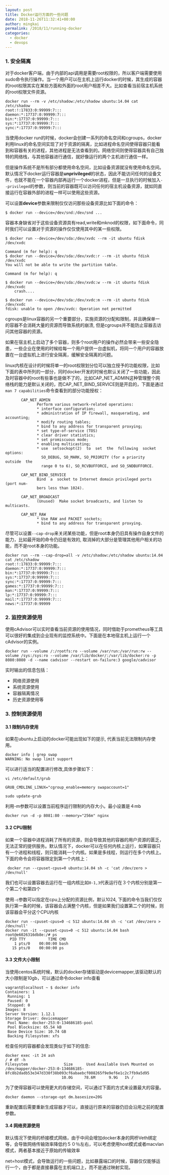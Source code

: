 ```yaml
---
layout: post
title: Docker运行方面的一些问题
date: 2018-11-26T11:32:41+00:00
author: mingkai
permalink: /2018/11/running-docker
categories:
  - docker
  - devops
---
```


### 1. 安全隔离

对于docker客户端，由于内部的api调用是需要root权限的，所以客户端需要使用sudo命令执行操作。当一个用户可以在主机上运行docker的时候，其生成的容器的root权限其实在某些方面和外面的root用户相差不大。比如查看当前宿主机系统的root权限文件资源。

```
docker run --rm -v /etc/shadow:/etc/shadow ubuntu:14.04 cat /etc/shadow
root:!:17833:0:99999:7:::
daemon:*:17737:0:99999:7:::
bin:*:17737:0:99999:7:::
sys:*:17737:0:99999:7:::
sync:*:17737:0:99999:7:::

```

当使用docker run的时候，docker会创建一系列的命名空间和cgroups，docker利用linux的命名空间实现了对于资源的隔离，比如进程命名空间使得容器只能看到和容器有关的进程，其他进程是无法查看到的。网络空间则使得容器具有自己独特的网络栈，与其他容器进行通信，就好像运行的两个主机进行通信一样。

但是操作系统不是所有部分都使用命名空间，比如设备资源就没有使用命名空间。默认情况下docker运行容器是**unprivileged**的状态，因此不能访问任何的设备文件，也就不能在一个容器内部再运行一个docker进程，但是一旦执行的时候加入```--privileged```的参数，则当前的容器既可以访问任何的宿主机设备资源，就如同直接运行在容器外部的进程一样可以使用这些资源。

可以设置**device**参数来限制仅仅访问那些设备资源比如下面的命令：

```
$ docker run --device=/dev/snd:/dev/snd ...
```

容器本身缺省对于这些设备资源具有read,write和mknod的权限，如下面命令，同时我们可以设置对于资源的操作仅仅使用其中的某一些权限。

```
$ docker run --device=/dev/sda:/dev/xvdc --rm -it ubuntu fdisk  /dev/xvdc

Command (m for help): q
$ docker run --device=/dev/sda:/dev/xvdc:r --rm -it ubuntu fdisk  /dev/xvdc
You will not be able to write the partition table.

Command (m for help): q

$ docker run --device=/dev/sda:/dev/xvdc:w --rm -it ubuntu fdisk  /dev/xvdc
    crash....

$ docker run --device=/dev/sda:/dev/xvdc:m --rm -it ubuntu fdisk  /dev/xvdc
fdisk: unable to open /dev/xvdc: Operation not permitted

```



cgroups是linux容器的另一个重要部分，实施资源的分配和限制，并且确保单一的容器不会消耗大量的资源而导致系统的崩溃, 但是cgroups并不能防止容器去访问其他容器的资源。

如果在宿主机上启动了多个容器，则多个root用户的操作必然会带来一些安全隐患，一些企业在使用的时候给每一个用户提供一台虚拟机，将同一个用户的容器放置在一台虚拟机上进行安全隔离，缓解安全隔离的问题。

linux内核在设计的时候将单一的root权限划分位可以独立授予的功能权限，比如下面的表中所列的一部分，同时docker开发的时候也默认关闭了一些功能，因此及时容器中的root有些事也是做不了的，比如CAP_NET_ADMIN这种管理整个网络栈的能力是默认关闭的，而CAP_NET_BIND_SERVICE则是开启的，下面是通过```man 7 capabilities```命令查看到的部分功能授权：

```shell
       CAP_NET_ADMIN
              Perform various network-related operations:
              * interface configuration;
              * administration of IP firewall, masquerading, and accounting;
              * modify routing tables;
              * bind to any address for transparent proxying;
              * set type-of-service (TOS)
              * clear driver statistics;
              * set promiscuous mode;
              * enabling multicasting;
              * use  setsockopt(2)  to  set  the  following  socket options:
                SO_DEBUG, SO_MARK, SO_PRIORITY (for a priority  outside  the
                range 0 to 6), SO_RCVBUFFORCE, and SO_SNDBUFFORCE.

       CAP_NET_BIND_SERVICE
              Bind  a  socket to Internet domain privileged ports (port num‐
              bers less than 1024).

       CAP_NET_BROADCAST
              (Unused)  Make socket broadcasts, and listen to multicasts.

       CAP_NET_RAW
              * Use RAW and PACKET sockets;
              * bind to any address for transparent proxying.

```

尽管可以设置```--cap-drop```来关闭某些功能，但是root本身仍旧具有操作自身文件的能力，比如最开始的命令仍旧是有效的, 取消掉的大部分是管理其他用户相关的功能，而不是root本身的功能。

```
docker run --rm --cap-drop=all -v /etc/shadow:/etc/shadow ubuntu:14.04 cat /etc/shadow
root:!:17833:0:99999:7:::
daemon:*:17737:0:99999:7:::
bin:*:17737:0:99999:7:::
sys:*:17737:0:99999:7:::
sync:*:17737:0:99999:7:::
games:*:17737:0:99999:7:::
man:*:17737:0:99999:7:::
lp:*:17737:0:99999:7:::
mail:*:17737:0:99999:7:::
news:*:17737:0:99999
```

###  2. 监控资源使用

使用cAdvisor可以实时查看当前资源的使用情况，同时借助于prometheus等工具可以很好的集成到企业现有的监控系统中。下面是在本地宿主机上运行一个cAdvisor的实例。

```
docker run --volume /:/rootfs:ro --volume /var/run:/var/run:rw --volume /sys:/sys:ro --volume /var/lib/docker/:/var/lib/docker:ro -p 8080:8080 -d --name cadvisor --restart on-failure:3 google/cadvisor

```

实时输出的信息包括：

- 网络资源使用
- 系统资源使用
- 容器隔离情况
- 历史资源使用等

### 3. 控制资源使用

#### 3.1 限制内存使用

如果在ubuntu上启动的docker可能出现如下的提示, 代表当前无法限制内存使用。

```
docker info | grep swap
WARNING: No swap limit support
```

可以进行适当的配置进行修改,具体步骤如下：

```
vi /etc/default/grub

GRUB_CMDLINE_LINUX="cgroup_enable=memory swapaccount=1"

sudo update-grub
```



利用-m参数可以设置当前程序运行限制的内存大小。最小设置是４mb

```
docker run -d -p 8081:80 --memory="256m" nginx
```

#### 3.2 CPU限制

如果一个容器中进程消耗了所有的资源，则会导致其他的容器的用户资源的匮乏，无法正常的提供服务。默认情况下，docker可以在任何内核上运行，如果容器只有一个进程和线程，则只能消耗一个内核。如果是多线程，则运行在多个内核上。下面的命令会将容器限定到第一个内核上：

```
 docker run --cpuset-cpus=0 ubuntu:14.04 sh -c 'cat /dev/zero > /dev/null'
```

我们也可以设置容器去运行在一组内核比如```0-1,3```代表运行在３个内核分别是第一个第二个和第四个

使用```-c```参数可以指定在cpu上分配的资源比例，默认1024, 下面的命令当我们仅仅执行第一条的时候，该容器会占满整个内核，但是如果我们设置第二个的时候，则该容器会平分这个CPU内核

```
docker run --cpuset-cpus=0 -c 512 ubuntu:14.04 sh -c 'cat /dev/zero > /dev/null'
docker run -it --cpuset-cpus=0 -c 512 ubuntu:14.04 bash 
root@e6026316db8e:/# ps 
  PID TTY          TIME CMD
    1 pts/0    00:00:00 bash
   15 pts/0    00:00:00 ps

```

#### 3.3 文件大小限制

当使用centos系统时候，默认的docker存储驱动是devicemapper,该驱动默认的大小限制是10gb，可以通过命令docker info查看

```
vagrant@localhost ~ $ docker info
Containers: 1
 Running: 1
 Paused: 0
 Stopped: 0
Images: 8
Server Version: 1.12.1
Storage Driver: devicemapper
 Pool Name: docker-253:0-134686185-pool
 Pool Blocksize: 65.54 kB
 Base Device Size: 10.74 GB
 Backing Filesystem: xfs

```

检查任何的容器都会发现类似于如下的信息:

```
docker exec -it 24 ash
/ # df -h
Filesystem                Size      Used Available Use% Mounted on
/dev/mapper/docker-253:0-134686185-8fc8b2dadb53e347d330f38b093cf6abaebcf008265f9e9ef6e1c2c7fb9a5d95
                         10.0G     78.6M      9.9G   1% /

```

 为了使得容器可以使用更大的存储空间，可以通过下面的方式来设置最大的容量。

```
docker daemon --storage-opt dm.basesize=20G
```

重新配置后需要重新生成容器才可以，直接运行原来的容器仍旧会沿用之前的配置参数。

#### 3.4  网络资源使用

默认情况下使用的桥接模式网络，由于中间会增加docker本身的网桥Veth绑定等，会导致网络传输效率降低约５０％左右，可以考虑使用host模式或者macvlan模式，两者基本接近于原始的传输效率

net=host模式，会导致运行的一些问题，比如暴露端口的时候，容器仅仅能够运行一个，由于都是直接暴露在主机端口上，而不是通过映射实现。

